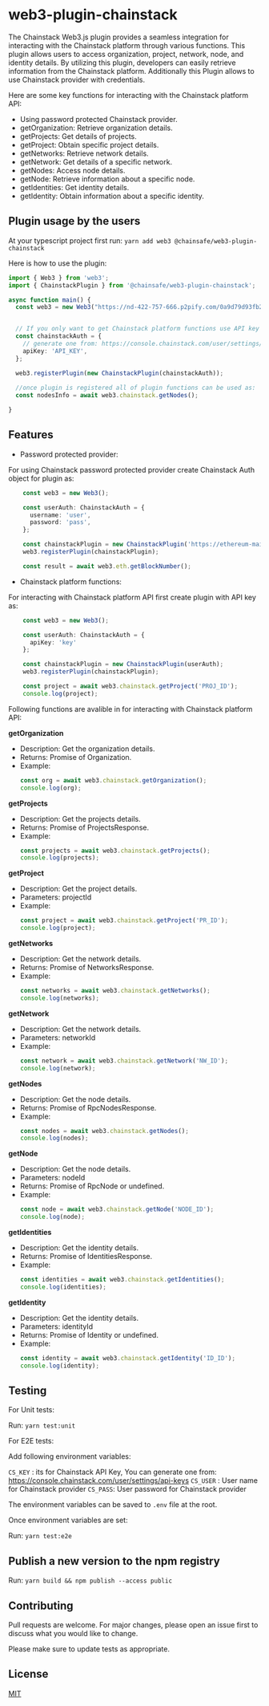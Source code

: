web3-plugin-chainstack
===========
The Chainstack Web3.js plugin provides a seamless integration for interacting with the Chainstack platform through various functions. This plugin allows users to access organization, project, network, node, and identity details. By utilizing this plugin, developers can easily retrieve information from the Chainstack platform. Additionally this Plugin allows to use Chainstack provider with credentials. 

Here are some key functions for interacting with the Chainstack platform API:
- Using password protected Chainstack provider.
- getOrganization: Retrieve organization details.
- getProjects: Get details of projects.
- getProject: Obtain specific project details.
- getNetworks: Retrieve network details.
- getNetwork: Get details of a specific network.
- getNodes: Access node details.
- getNode: Retrieve information about a specific node.
- getIdentities: Get identity details.
- getIdentity: Obtain information about a specific identity.

Plugin usage by the users
------------
At your typescript project first run:
`yarn add web3 @chainsafe/web3-plugin-chainstack`

Here is how to use the plugin:
```ts
import { Web3 } from 'web3';
import { ChainstackPlugin } from '@chainsafe/web3-plugin-chainstack';

async function main() {
  const web3 = new Web3("https://nd-422-757-666.p2pify.com/0a9d79d93fb2f4a4b1e04695da2b77a7/");


  // If you only want to get Chainstack platform functions use API key
  const chainstackAuth = {
    // generate one from: https://console.chainstack.com/user/settings/api-keys
    apiKey: 'API_KEY',
  };

  web3.registerPlugin(new ChainstackPlugin(chainstackAuth));
  
  //once plugin is registered all of plugin functions can be used as:
  const nodesInfo = await web3.chainstack.getNodes();

}

```

Features
------------
- Password protected provider:

For using Chainstack password protected provider create Chainstack Auth object for plugin as:

```ts
    const web3 = new Web3();

    const userAuth: ChainstackAuth = {
      username: 'user',
      password: 'pass',
    };

    const chainstackPlugin = new ChainstackPlugin('https://ethereum-mainnet.core.chainstack.com', userAuth);
    web3.registerPlugin(chainstackPlugin);

    const result = await web3.eth.getBlockNumber();

```

-  Chainstack platform functions:

For interacting with Chainstack platform API first create plugin with API key as:
```ts
    const web3 = new Web3();

    const userAuth: ChainstackAuth = {
      apiKey: 'key'
    };

    const chainstackPlugin = new ChainstackPlugin(userAuth);
    web3.registerPlugin(chainstackPlugin);

    const project = await web3.chainstack.getProject('PROJ_ID');
    console.log(project);

```

Following functions are avalible in for interacting with Chainstack platform API:

 **getOrganization**
   - Description: Get the organization details.
   - Returns: Promise of Organization.
   - Example:
     ```js
     const org = await web3.chainstack.getOrganization();
     console.log(org);
     ```

 **getProjects**
   - Description: Get the projects details.
   - Returns: Promise of ProjectsResponse.
   - Example:
     ```js
     const projects = await web3.chainstack.getProjects();
     console.log(projects);
     ```

 **getProject**
   - Description: Get the project details.
   - Parameters: projectId
   - Example:
     ```js
     const project = await web3.chainstack.getProject('PR_ID');
     console.log(project);
     ```

 **getNetworks**
   - Description: Get the network details.
   - Returns: Promise of NetworksResponse.
   - Example:
     ```js
     const networks = await web3.chainstack.getNetworks();
     console.log(networks);
     ```

 **getNetwork**
   - Description: Get the network details.
   - Parameters: networkId
   - Example:
     ```js
     const network = await web3.chainstack.getNetwork('NW_ID');
     console.log(network);
     ```

 **getNodes**
   - Description: Get the node details.
   - Returns: Promise of RpcNodesResponse.
   - Example:
     ```js
     const nodes = await web3.chainstack.getNodes();
     console.log(nodes);
     ```

**getNode**
  - Description: Get the node details.
  - Parameters: nodeId
  - Returns: Promise of RpcNode or undefined.
  - Example:
      ```js
      const node = await web3.chainstack.getNode('NODE_ID');
      console.log(node);
      ```

 **getIdentities**
  - Description: Get the identity details.
  - Returns: Promise of IdentitiesResponse.
  - Example:
      ```js
      const identities = await web3.chainstack.getIdentities();
      console.log(identities);
      ```

 **getIdentity**
  - Description: Get the identity details.
  - Parameters: identityId
  - Returns: Promise of Identity or undefined.
  - Example:
      ```js
      const identity = await web3.chainstack.getIdentity('ID_ID');
      console.log(identity);
      ```


Testing
------------

For Unit tests:

Run: `yarn test:unit`



For E2E tests:


Add following environment variables:

`CS_KEY` : its for Chainstack API Key, You can generate one from: https://console.chainstack.com/user/settings/api-keys
`CS_USER` : User name for Chainstack provider
`CS_PASS`: User password for Chainstack provider

The environment variables can be saved to `.env` file at the root. 

Once environment variables are set:

Run: `yarn test:e2e`


Publish a new version to the npm registry
------------
Run: `yarn build && npm publish --access public`

Contributing
------------

Pull requests are welcome. For major changes, please open an issue first
to discuss what you would like to change.

Please make sure to update tests as appropriate.

License
-------

[MIT](https://choosealicense.com/licenses/mit/)
